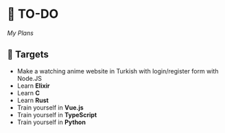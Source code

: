 # 📝 TO-DO
*My Plans*

 ## 🎯 Targets
 - Make a watching anime website in Turkish with login/register form with Node.JS
 - Learn **Elixir**
 - Learn **C**
 - Learn **Rust**
 - Train yourself in **Vue.js**
 - Train yourself in **TypeScript**
 - Train yourself in **Python**
